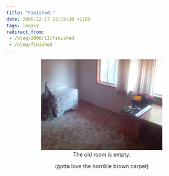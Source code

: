 ```yaml
---
title: "Finished."
date: 2006-12-17 22:19:38 +1100
tags: legacy
redirect_from:
 - /blog/2006/12/finished
 - /blog/finished
---
```


<p style="text-align: center"><img src="/static/media/images/empty_room.jpg" alt="Empty"/><br/>The old room is empty.</p>
<p style="text-align: center">(gotta love the horrible brown carpet)</p>
